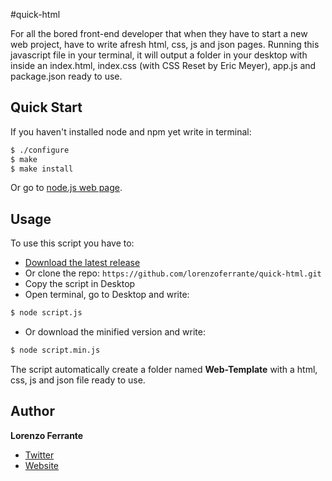 #quick-html

For all the bored front-end developer that when they have to start a new web project, have to write afresh html, css, js and json pages. Running this javascript file in your terminal, it will output a folder in your desktop with inside an index.html, index.css (with CSS Reset by Eric Meyer), app.js and package.json ready to use.

## Quick Start

If you haven't installed node and npm yet write in terminal:

```bash
$ ./configure
$ make
$ make install
```
Or go to [node.js web page](http://nodejs.org/).

## Usage

To use this script you have to:

* [Download the latest release](https://github.com/lorenzoferrante/quick-html/archive/master.zip)
* Or clone the repo: `https://github.com/lorenzoferrante/quick-html.git`
* Copy the script in Desktop
* Open terminal, go to Desktop and write:

```bash
$ node script.js
```

* Or download the minified version and write:

```bash
$ node script.min.js
```

The script automatically create a folder named **Web-Template** with a html, css, js and json file ready to use. 

## Author

**Lorenzo Ferrante**

+ [Twitter](http://twitter.com/ferrantelorenzo)
+ [Website](http://lorenzoferrante.tumblr.com/me)
